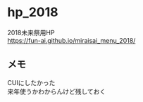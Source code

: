 # hp_2018
2018未来祭用HP  
https://fun-ai.github.io/miraisai_menu_2018/

## メモ
CUIにしたかった  
来年使うかわからんけど残しておく

